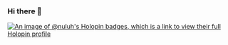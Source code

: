 ### Hi there 👋
[![An image of @nuluh's Holopin badges, which is a link to view their full Holopin profile](https://holopin.me/nuluh)](https://holopin.io/@nuluh)

<!--
**nuluh/nuluh** is a ✨ _special_ ✨ repository because its `README.md` (this file) appears on your GitHub profile.

Here are some ideas to get you started:

- 🔭 I’m currently working on ...
- 🌱 I’m currently learning ...
- 👯 I’m looking to collaborate on ...
- 🤔 I’m looking for help with ...
- 💬 Ask me about ...
- 📫 How to reach me: ...
- 😄 Pronouns: ...
- ⚡ Fun fact: ...
-->
